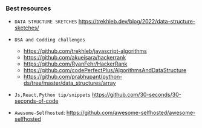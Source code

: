 ### Best resources

 - `DATA STRUCTURE SKETCHES` https://trekhleb.dev/blog/2022/data-structure-sketches/
  

 - `DSA and Codding challenges`
   - https://github.com/trekhleb/javascript-algorithms
   - https://github.com/akueisara/hackerrank
   - https://github.com/RyanFehr/HackerRank
   - https://github.com/codePerfectPlus/AlgorithmsAndDataStructure
   - https://github.com/prabhupant/python-ds/tree/master/data_structures/array

 - `Js,React,Python tip/snippets` https://github.com/30-seconds/30-seconds-of-code
 - `Awesome-Selfhosted`: https://github.com/awesome-selfhosted/awesome-selfhosted